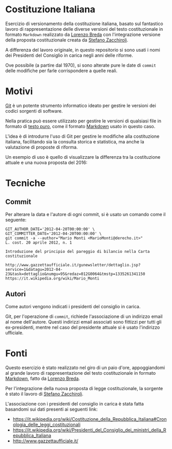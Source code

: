 # Costituzione Italiana

Esercizio di versionamento della costituzione italiana, basato 
sul fantastico lavoro di rappresentazione delle diverse versioni del 
testo costituzionale in formato `Markdown` 
realizzato da [Lorenzo Breda](https://github.com/LBreda/costituzione)
con l'integrazione versione della proposta costituzionale creata da
[Stefano Zacchiroli](http://zacchiro.github.io/costituzione/diff/2012-04-20/2016-01-20).

A differenza del lavoro originale, in questo repositorio si sono usati
i nomi dei Presidenti del Consiglio in carica negli anni delle riforme.

Ove possibile (a partire dal 1970), si sono alterate pure le date
di `commit` delle modifiche per farle corrispondere a quelle reali.

# Motivi

[Git](https://it.wikipedia.org/wiki/Git_(software)) è un potente strumento informatico ideato per gestire le versioni dei codici
sorgenti di software. 

Nella pratica può essere utilizzato per gestire le versioni di qualsiasi
file in formato di [testo puro](https://it.wikipedia.org/wiki/Testo_puro),
come il formato [Markdown](https://it.wikipedia.org/wiki/Markdown) 
usato in questo caso.

L'idea è di introdurre l'uso di Git per gestire le modifiche alla 
costituzione italiana, facilitando sia la consulta storica e statistica,
ma anche la valutazione di proposte di riforma.

Un esempio di uso è quello di visualizzare la differenza tra
la costituzione attuale e una nuova proposta del 2016:
 

# Tecniche

## Commit

Per alterare la data e l'autore di ogni commit, 
si è usato un comando come il seguente:

```
GIT_AUTHOR_DATE='2012-04-20T00:00:00' \
GIT_COMMITTER_DATE='2012-04-20T00:00:00' \
git commit -a --author="Mario Monti <MarioMonti@derecho.it>"
L. cost. 20 aprile 2012, n. 1

Introduzione del principio del pareggio di bilancio nella Carta costituzionale

http://www.gazzettaufficiale.it/gunewsletter/dettaglio.jsp?service=1&datagu=2012-04-23&task=dettaglio&numgu=95&redaz=012G0064&tmstp=1335261341150
https://it.wikipedia.org/wiki/Mario_Monti
```


## Autori

Come autori vengono indicati i presidenti del consiglio in carica.

Git, per l'operazione di `commit`, richiede l'associazione 
di un indirizzo email al nome dell'autore. 
Questi indirizzi email associati sono fittizzi per tutti gli ex-presidenti,
mentre nel caso del presidente attuale si è usato l'indirizzo ufficiale.


# Fonti

Questo esercizio è stato realizzato nel giro di un paio d'ore, 
appoggiandomi al grande lavoro di rappresentazione del testo costituzionale
in formato [Markdown](https://it.wikipedia.org/wiki/Markdown), 
fatto da [Lorenzo Breda](https://github.com/LBreda/costituzione).

Per l'integrazione della nuova proposta di legge costituzionale,
la sorgente è stato il lavoro di [Stefano Zacchiroli](http://zacchiro.github.io/costituzione/diff/2012-04-20/2016-01-20).

L'associazione con i presidenti del consiglio in carica è stata fatta
basandomi sui dati presenti ai seguenti link:

 * https://it.wikipedia.org/wiki/Costituzione_della_Repubblica_Italiana#Cronologia_delle_leggi_costituzionali
 * https://it.wikipedia.org/wiki/Presidenti_del_Consiglio_dei_ministri_della_Repubblica_Italiana
 * http://www.gazzettaufficiale.it/
